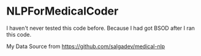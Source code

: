 # NLPForMedicalCoder
I haven't never tested this code before. Because I had got BSOD after I ran this code. 

My Data Source from https://github.com/salgadev/medical-nlp
